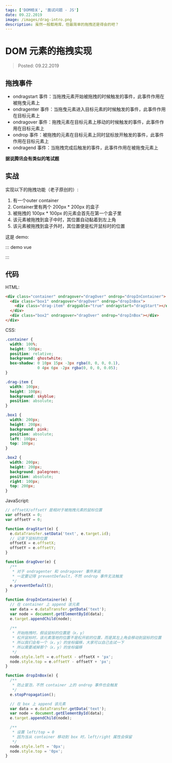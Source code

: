 ```yaml
---
tags: ['DOM相关', '面试问题 - JS']
date: 09.22.2019
image: /images/drag-intro.png
description: 虽然一般都用库，但最简单的拖拽还是得会的吧？
---
```


# DOM 元素的拖拽实现

> Posted: 09.22.2019

<Tag />

## 拖拽事件

- ondragstart 事件：当拖拽元素开始被拖拽的时候触发的事件，此事件作用在被拖曳元素上
- ondragenter 事件：当拖曳元素进入目标元素的时候触发的事件，此事件作用在目标元素上
- ondragover 事件：拖拽元素在目标元素上移动的时候触发的事件，此事件作用在目标元素上
- ondrop 事件：被拖拽的元素在目标元素上同时鼠标放开触发的事件，此事件作用在目标元素上
- ondragend 事件：当拖拽完成后触发的事件，此事件作用在被拖曳元素上


<span v-red>**据说腾讯会有类似的笔试题**</span>

## 实战

实现以下的拖拽功能（老子原创的）:

1. 有一个outer container
2. Container里有两个 200px * 200px 的盒子
3. 被拖拽的 100px * 100px 的元素会首先在第一个盒子里
4. 该元素被拖拽到盒子中时，其位置自动黏着到左上角
5. 该元素被拖拽到盒子外时，其位置便是松开鼠标时的位置

这是 demo:

::: demo vue
<template>
  <div
    class="test-container"
    @dragover="dragOver"
    @drop="dropInContainer"
  >
    <div
      class="box1"
      id="box1"
      @dragover="dragOver"
      @drop="dropInBox"
    >
      <div 
        id="drag-item"
        class="drag-item"
        draggable="true"
        @dragstart="dragStart"
      ></div>
    </div>
    <div
      id="box2"
      class="box2"
      @dragover="dragOver"
      @drop="dropInBox"
    ></div>
  </div>
</template>

<style>
  .test-container {
    width: 100%;
    height: 500px;
    position: relative;
    background: ghostwhite;
    box-shadow: 0 10px 15px -3px rgba(0, 0, 0, 0.1), 0 4px 6px -2px rgba(0, 0, 0, 0.05);
  }

  .drag-item {
    width: 100px;
    height: 100px;
    background: skyblue;
    position: absolute;
  }

  .box1 {
    width: 200px;
    height: 200px;
    background: pink;
    position: absolute;
    left: 100px;
    top: 100px;
  }

  .box2 {
    width: 200px;
    height: 200px;
    background: palegreen;
    position: absolute;
    right: 100px;
    top: 200px;
  }
</style>

<script>
  export default {
    data() {
      return {
        offsetX: 0,
        offsetY: 0,
        target: null
      }
    },
    methods: {
      dragStart: function(e) {
        this.target = e.target;
        this.offsetX = e.offsetX; // 记录下鼠标拖拽时
        this.offsetY = e.offsetY; // 鼠标相对于被拖拽元素的位置
      },
      dragOver: function(e) {
        e.preventDefault();
      },
      dropInContainer: function(e) {
        e.target.appendChild(this.target); // append拖拽元素到container
        this.target.style.left = e.offsetX - this.offsetX + 'px';
        this.target.style.top = e.offsetY - this.offsetY + 'px';
      },
      dropInBox: function(e) {
        e.stopPropagation(); // 阻止冒泡，否则container的drop也会触发
        e.target.appendChild(this.target); // append拖拽元素到box1
        this.target.style.left = '0px'; 
        this.target.style.top = '0px'; // 取
      }
    }
  }
</script>

:::


## 代码

HTML:

```html
<div class="container" ondragover="dragOver" ondrop="dropInContainer">
  <div class="box1" ondragover="dragOver" ondrop="dropInBox">
    <div class="drag-item" draggable="true" ondragstart="dragStart"></div>
  </div>
  <div class="box2" ondragover="dragOver" ondrop="dropInBox"></div>
</div>
```

CSS:

```css
.container {
  width: 100%;
  height: 500px;
  position: relative;
  background: ghostwhite;
  box-shadow: 0 10px 15px -3px rgba(0, 0, 0, 0.1), 
              0 4px 6px -2px rgba(0, 0, 0, 0.05);
}

.drag-item {
  width: 100px;
  height: 100px;
  background: skyblue;
  position: absolute;
}

.box1 {
  width: 200px;
  height: 200px;
  background: pink;
  position: absolute;
  left: 100px;
  top: 100px;
}

.box2 {
  width: 200px;
  height: 200px;
  background: palegreen;
  position: absolute;
  right: 100px;
  top: 200px;
}
```

JavaScript:

```javascript
// offsetX/offsetY 是相对于被拖拽元素的鼠标位置
var offsetX = 0;
var offsetY = 0;

function dragStart(e) {
  e.dataTransfer.setData('text', e.target.id);
  // 记录下鼠标的位置
  offsetX = e.offsetX;
  offsetY = e.offsetY;
}

function dragOver(e) {
  /**
   * 对于 ondragenter 和 ondragover 事件来说
   * 一定要记得 preventDefault，不然 ondrop 事件无法触发
   */
  e.preventDefault();
}

function dropInContainer(e) {
  // 在 container 上 append 该元素
  var data = e.dataTransfer.getData('text');
  var node = document.getElementById(data);
  e.target.appendChild(node);
  
  /**
   * 开始拖拽时，假设鼠标的位置是（x，y）
   * 松开鼠标时，该元素落地的位置不是松开前的位置，而是其左上角会移动到鼠标的位置
   * 所以我们会有一个（x，y）的坐标偏移，大家可以自己去试一下
   * 所以需要减掉那个（x，y）的坐标偏移
   */
  node.style.left = e.offsetX - offsetX + 'px';
  node.style.top = e.offsetY - offsetY + 'px';
}

function dropInBox(e) {
  /**
   * 防止冒泡，不然 container 上的 ondrop 事件也会触发
   */
  e.stopPropagation();

  // 在 box 上 append 该元素
  var data = e.dataTransfer.getData('text');
  var node = document.getElementById(data);
  e.target.appendChild(node);

  /**
   * 设置 left/top = 0
   * 因为当从 container 移动到 box 时，left/right 属性会保留
   */
  node.style.left = '0px'; 
  node.style.top = '0px';
}
```

<Disqus />